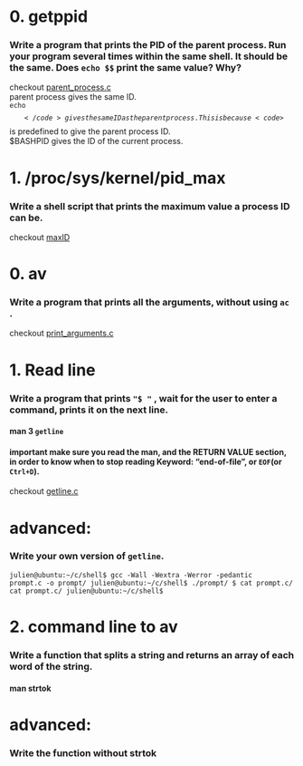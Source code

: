 # 0. getppid  
### **Write a program that prints the PID of the parent process. Run your program several times within the same shell. It should be the same. Does <code>echo $$</code> print the same value? Why?**
checkout [parent_process.c](/parent_process.c)\
parent process gives the same ID.\
<code>echo $$</code> gives the same ID as the parent process. This is because <code>$$</code> is predefined to give the parent process ID.\
$BASHPID gives the ID of the current process.


# 1. /proc/sys/kernel/pid_max  
### **Write a shell script that prints the maximum value a process ID can be.**
checkout [maxID](/maxID)


# 0. av
### **Write a program that prints all the arguments, without using <code>ac</code> .**
checkout [print_arguments.c](/print_arguments.c)

# 1. Read line
### **Write a program that prints <code>"$ "</code> , wait for the user to enter a command, prints it on the next line.**

#### man 3 <code>getline</code>

#### important make sure you read the man, and the RETURN VALUE section, in order to know when to stop reading Keyword: “end-of-file”, or <code>EOF</code>(or <code>Ctrl+D</code>).
checkout [getline.c](/getline.c)

# **advanced:**
### **Write your own version of <code>getline</code>.**

<code>julien@ubuntu:\~/c/shell$ gcc -Wall -Wextra -Werror -pedantic prompt.c -o prompt/
julien@ubuntu:\~/c/shell$ ./prompt/
$ cat prompt.c/
cat prompt.c/
julien@ubuntu:~/c/shell$</code>


# 2. command line to av
### **Write a function that splits a string and returns an array of each word of the string.**

#### man strtok

# **advanced:**
### **Write the function without strtok**
